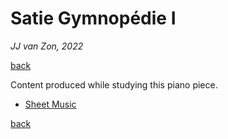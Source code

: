 Satie Gymnopédie Ⅰ
==================

*JJ van Zon, 2022*

[back](../README.md)

Content produced while studying this piano piece.

- [Sheet Music](sheet-music/README.md)

[back](../README.md)